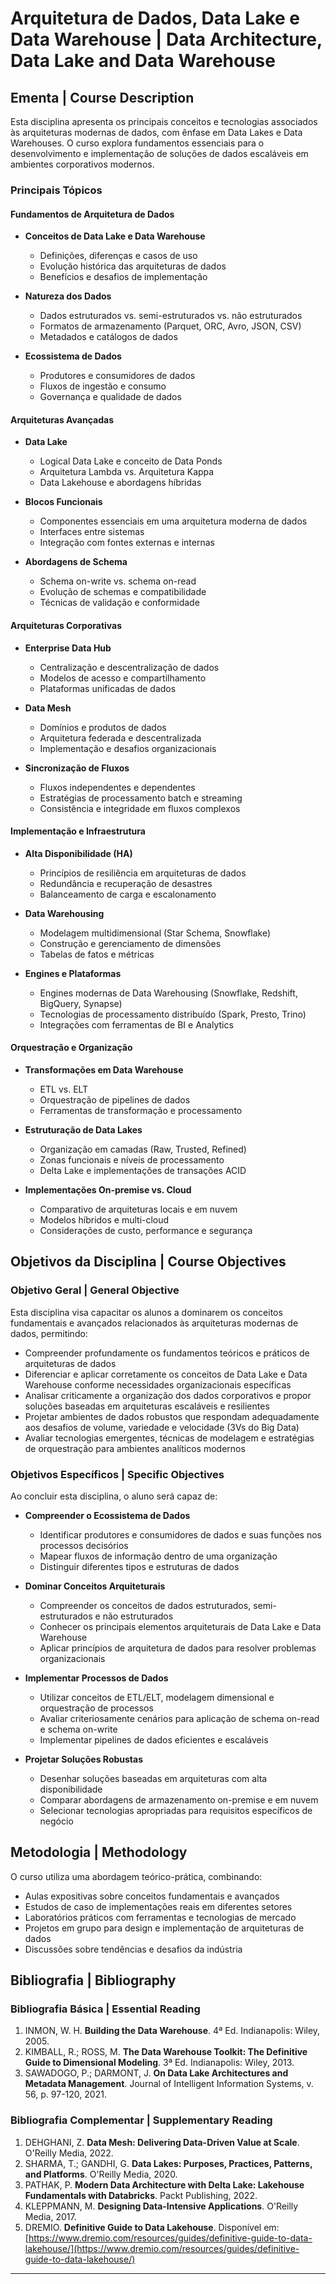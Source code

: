 # Arquitetura de Dados, Data Lake e Data Warehouse | Data Architecture, Data Lake and Data Warehouse

## Ementa | Course Description

Esta disciplina apresenta os principais conceitos e tecnologias associados às arquiteturas modernas de dados, com ênfase em Data Lakes e Data Warehouses. O curso explora fundamentos essenciais para o desenvolvimento e implementação de soluções de dados escaláveis em ambientes corporativos modernos.

### Principais Tópicos

#### Fundamentos de Arquitetura de Dados
* **Conceitos de Data Lake e Data Warehouse**
  * Definições, diferenças e casos de uso
  * Evolução histórica das arquiteturas de dados
  * Benefícios e desafios de implementação

* **Natureza dos Dados**
  * Dados estruturados vs. semi-estruturados vs. não estruturados
  * Formatos de armazenamento (Parquet, ORC, Avro, JSON, CSV)
  * Metadados e catálogos de dados

* **Ecossistema de Dados**
  * Produtores e consumidores de dados
  * Fluxos de ingestão e consumo
  * Governança e qualidade de dados

#### Arquiteturas Avançadas
* **Data Lake**
  * Logical Data Lake e conceito de Data Ponds
  * Arquitetura Lambda vs. Arquitetura Kappa
  * Data Lakehouse e abordagens híbridas

* **Blocos Funcionais**
  * Componentes essenciais em uma arquitetura moderna de dados
  * Interfaces entre sistemas
  * Integração com fontes externas e internas

* **Abordagens de Schema**
  * Schema on-write vs. schema on-read
  * Evolução de schemas e compatibilidade
  * Técnicas de validação e conformidade

#### Arquiteturas Corporativas
* **Enterprise Data Hub**
  * Centralização e descentralização de dados
  * Modelos de acesso e compartilhamento
  * Plataformas unificadas de dados

* **Data Mesh**
  * Domínios e produtos de dados
  * Arquitetura federada e descentralizada
  * Implementação e desafios organizacionais

* **Sincronização de Fluxos**
  * Fluxos independentes e dependentes
  * Estratégias de processamento batch e streaming
  * Consistência e integridade em fluxos complexos

#### Implementação e Infraestrutura
* **Alta Disponibilidade (HA)**
  * Princípios de resiliência em arquiteturas de dados
  * Redundância e recuperação de desastres
  * Balanceamento de carga e escalonamento

* **Data Warehousing**
  * Modelagem multidimensional (Star Schema, Snowflake)
  * Construção e gerenciamento de dimensões
  * Tabelas de fatos e métricas

* **Engines e Plataformas**
  * Engines modernas de Data Warehousing (Snowflake, Redshift, BigQuery, Synapse)
  * Tecnologias de processamento distribuído (Spark, Presto, Trino)
  * Integrações com ferramentas de BI e Analytics

#### Orquestração e Organização
* **Transformações em Data Warehouse**
  * ETL vs. ELT
  * Orquestração de pipelines de dados
  * Ferramentas de transformação e processamento

* **Estruturação de Data Lakes**
  * Organização em camadas (Raw, Trusted, Refined)
  * Zonas funcionais e níveis de processamento
  * Delta Lake e implementações de transações ACID

* **Implementações On-premise vs. Cloud**
  * Comparativo de arquiteturas locais e em nuvem
  * Modelos híbridos e multi-cloud
  * Considerações de custo, performance e segurança

## Objetivos da Disciplina | Course Objectives

### Objetivo Geral | General Objective

Esta disciplina visa capacitar os alunos a dominarem os conceitos fundamentais e avançados relacionados às arquiteturas modernas de dados, permitindo:

* Compreender profundamente os fundamentos teóricos e práticos de arquiteturas de dados
* Diferenciar e aplicar corretamente os conceitos de Data Lake e Data Warehouse conforme necessidades organizacionais específicas
* Analisar criticamente a organização dos dados corporativos e propor soluções baseadas em arquiteturas escaláveis e resilientes
* Projetar ambientes de dados robustos que respondam adequadamente aos desafios de volume, variedade e velocidade (3Vs do Big Data)
* Avaliar tecnologias emergentes, técnicas de modelagem e estratégias de orquestração para ambientes analíticos modernos

### Objetivos Específicos | Specific Objectives

Ao concluir esta disciplina, o aluno será capaz de:

* **Compreender o Ecossistema de Dados**
  * Identificar produtores e consumidores de dados e suas funções nos processos decisórios
  * Mapear fluxos de informação dentro de uma organização
  * Distinguir diferentes tipos e estruturas de dados

* **Dominar Conceitos Arquiteturais**
  * Compreender os conceitos de dados estruturados, semi-estruturados e não estruturados
  * Conhecer os principais elementos arquiteturais de Data Lake e Data Warehouse
  * Aplicar princípios de arquitetura de dados para resolver problemas organizacionais

* **Implementar Processos de Dados**
  * Utilizar conceitos de ETL/ELT, modelagem dimensional e orquestração de processos
  * Avaliar criteriosamente cenários para aplicação de schema on-read e schema on-write
  * Implementar pipelines de dados eficientes e escaláveis

* **Projetar Soluções Robustas**
  * Desenhar soluções baseadas em arquiteturas com alta disponibilidade
  * Comparar abordagens de armazenamento on-premise e em nuvem
  * Selecionar tecnologias apropriadas para requisitos específicos de negócio

## Metodologia | Methodology

O curso utiliza uma abordagem teórico-prática, combinando:

* Aulas expositivas sobre conceitos fundamentais e avançados
* Estudos de caso de implementações reais em diferentes setores
* Laboratórios práticos com ferramentas e tecnologias de mercado
* Projetos em grupo para design e implementação de arquiteturas de dados
* Discussões sobre tendências e desafios da indústria

## Bibliografia | Bibliography

### Bibliografia Básica | Essential Reading

1. INMON, W. H. **Building the Data Warehouse**. 4ª Ed. Indianapolis: Wiley, 2005.
2. KIMBALL, R.; ROSS, M. **The Data Warehouse Toolkit: The Definitive Guide to Dimensional Modeling**. 3ª Ed. Indianapolis: Wiley, 2013.
3. SAWADOGO, P.; DARMONT, J. **On Data Lake Architectures and Metadata Management**. Journal of Intelligent Information Systems, v. 56, p. 97-120, 2021.

### Bibliografia Complementar | Supplementary Reading

1. DEHGHANI, Z. **Data Mesh: Delivering Data-Driven Value at Scale**. O'Reilly Media, 2022.
2. SHARMA, T.; GANDHI, G. **Data Lakes: Purposes, Practices, Patterns, and Platforms**. O'Reilly Media, 2020. 
3. PATHAK, P. **Modern Data Architecture with Delta Lake: Lakehouse Fundamentals with Databricks**. Packt Publishing, 2022.
4. KLEPPMANN, M. **Designing Data-Intensive Applications**. O'Reilly Media, 2017.
5. DREMIO. **Definitive Guide to Data Lakehouse**. Disponível em: [https://www.dremio.com/resources/guides/definitive-guide-to-data-lakehouse/](https://www.dremio.com/resources/guides/definitive-guide-to-data-lakehouse/)


---

